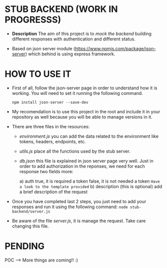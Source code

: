 STUB BACKEND (WORK IN PROGRESSS)
============
* **Description** The aim of this project is to _mock the backend_  building different responses with authentication and different status.

* Based on json server module (https://www.npmjs.com/package/json-server) which behind is using express framework. 

HOW TO USE IT
=============

* First of all, follow the json-server page in order to understand how it is working. You will need to set it running the following command.

    ```npm install json-server --save-dev```

* My recomendation is to use this project in the root and include it in your repository as well because you will be able to manage versions in it.

* There are three files in the resources:
    - _environment.js_  you can add the data related to the environment like tokens, headers, endpoints, etc.
    - _utils.js_ place all the functions used by the stub server.
    - _db.json_ this file is explained in json server page very well. Just in order to add authorization in the reponses, we need for each response two fields more: 

        a) auth 
            true, it is required a token 
            false, it is not needed a token
            ```Have a look to the template provided```
        b) description (this is optional)
            add a brief description of the request

* Once you have completed last 2 steps, you just need to add your responses and run it using the following command:
            ```node stub-backend/server.js```

* Be aware of the file _server.js_, it is manage the request. Take care changing this file.

PENDING
=======
POC --> More things are coming!! :)
